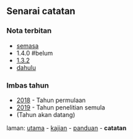 ---
---

## Senarai catatan

### Nota terbitan

* [semasa][32]
* 1.4.0 #belum
* [1.3.2](siap/1.3.2.md)
* [dahulu][31]

### Imbas tahun

* [2018](imbas/2018.md) - Tahun permulaan
* [2019](imbas/2019.md) - Tahun penelitian semula
* (Tahun akan datang)

laman: [utama][0] - [kajian][1] - [panduan][2] - **catatan**

  [0]: ../index.md
  [1]: ../kajian/index.md
  [2]: ../panduan/index.md
  [31]: dahulu.md
  [32]: semasa.md

